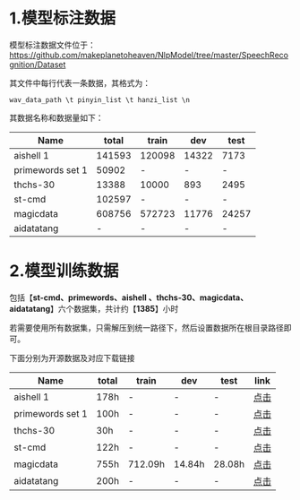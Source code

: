 # 1.模型标注数据
模型标注数据文件位于：https://github.com/makeplanetoheaven/NlpModel/tree/master/SpeechRecognition/Dataset

其文件中每行代表一条数据，其格式为：

```clike
wav_data_path \t pinyin_list \t hanzi_list \n
```
其数据名称和数据量如下：

Name | total | train | dev | test
--- | --- | --- | --- | ---
aishell 1 | 141593 | 120098 | 14322 | 7173
primewords set 1 | 50902 | - | - | -
thchs-30 | 13388 | 10000 | 893 | 2495
st-cmd | 102597 | - | - | -
magicdata | 608756 | 572723 | 11776 | 24257 |
aidatatang | - | - | - | - |

# 2.模型训练数据

包括【**st-cmd、primewords、aishell 、thchs-30、magicdata、aidatatang**】六个数据集，共计约【**1385**】小时

若需要使用所有数据集，只需解压到统一路径下，然后设置数据所在根目录路径即可。

下面分别为开源数据及对应下载链接

Name | total | train | dev | test | link
--- | --- | --- | --- | --- | ---
aishell 1 | 178h | - | - | - | [点击](http://www.aishelltech.com/kysjcp)
primewords set 1 | 100h | - | - | - | [点击](http://www.openslr.org/47/)
thchs-30 | 30h | - | - | - |  [点击](http://www.openslr.org/18/)
st-cmd | 122h | - | - | - | [点击](https://openslr.org/38/)
magicdata | 755h | 712.09h | 14.84h | 28.08h | [点击](http://www.imagicdatatech.com/index.php/home/dataopensource/data_info/id/101)
aidatatang | 200h | - | - | - | [点击](http://www.openslr.org/62/)
